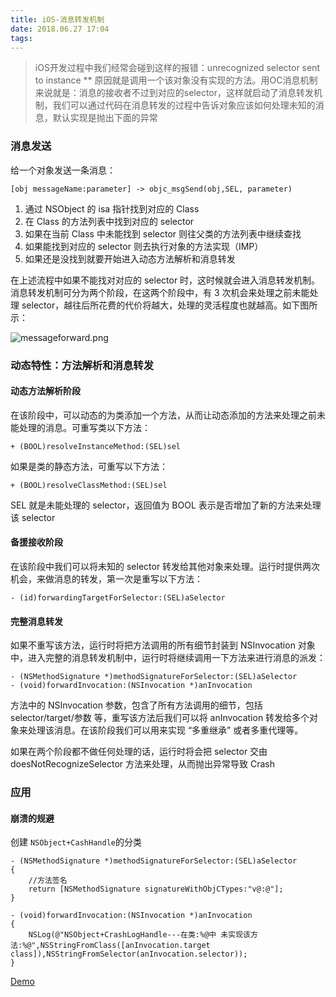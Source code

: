 ```yaml
---
title: iOS-消息转发机制
date: 2018.06.27 17:04
tags:
---
```

> iOS开发过程中我们经常会碰到这样的报错：unrecognized selector sent to instance ** 原因就是调用一个该对象没有实现的方法。用OC消息机制来说就是：消息的接收者不过到对应的selector，这样就启动了消息转发机制，我们可以通过代码在消息转发的过程中告诉对象应该如何处理未知的消息，默认实现是抛出下面的异常

<!-- more -->
### 消息发送

给一个对象发送一条消息：

```
[obj messageName:parameter] -> objc_msgSend(obj,SEL, parameter)
```

1. 通过 NSObject 的 isa 指针找到对应的 Class
2. 在 Class 的方法列表中找到对应的 selector
3. 如果在当前 Class 中未能找到 selector 则往父类的方法列表中继续查找
4. 如果能找到对应的 selector 则去执行对象的方法实现（IMP）
5. 如果还是没找到就要开始进入动态方法解析和消息转发

在上述流程中如果不能找对对应的 selector 时，这时候就会进入消息转发机制。消息转发机制可分为两个阶段，在这两个阶段中，有 3 次机会来处理之前未能处理 selector，越往后所花费的代价将越大，处理的灵活程度也就越高。如下图所示：

![messageforward.png](https://upload-images.jianshu.io/upload_images/2403444-746884faa399cef7.png?imageMogr2/auto-orient/strip%7CimageView2/2/w/1240)

### 动态特性：方法解析和消息转发

#### 动态方法解析阶段

在该阶段中，可以动态的为类添加一个方法，从而让动态添加的方法来处理之前未能处理的消息。可重写类以下方法：

```
+ (BOOL)resolveInstanceMethod:(SEL)sel
```
如果是类的静态方法，可重写以下方法：

```
+ (BOOL)resolveClassMethod:(SEL)sel
```

SEL 就是未能处理的 selector，返回值为 BOOL 表示是否增加了新的方法来处理该 selector

#### 备援接收阶段

在该阶段中我们可以将未知的 selector 转发给其他对象来处理。运行时提供两次机会，来做消息的转发，第一次是重写以下方法：

```
- (id)forwardingTargetForSelector:(SEL)aSelector
```
#### 完整消息转发

如果不重写该方法，运行时将把方法调用的所有细节封装到 NSInvocation 对象中，进入完整的消息转发机制中，运行时将继续调用一下方法来进行消息的派发：

```
- (NSMethodSignature *)methodSignatureForSelector:(SEL)aSelector
- (void)forwardInvocation:(NSInvocation *)anInvocation
```

方法中的 NSInvocation 参数，包含了所有方法调用的细节，包括 selector/target/参数 等，重写该方法后我们可以将 anInvocation 转发给多个对象来处理该消息。在该阶段我们可以用来实现 “多重继承” 或者多重代理等。

如果在两个阶段都不做任何处理的话，运行时将会把 selector 交由 doesNotRecognizeSelector 方法来处理，从而抛出异常导致 Crash 

### 应用

#### 崩溃的规避

创建 ```NSObject+CashHandle```的分类

```
- (NSMethodSignature *)methodSignatureForSelector:(SEL)aSelector
{
    //方法签名
    return [NSMethodSignature signatureWithObjCTypes:"v@:@"];
}

- (void)forwardInvocation:(NSInvocation *)anInvocation
{
    NSLog(@"NSObject+CrashLogHandle---在类:%@中 未实现该方法:%@",NSStringFromClass([anInvocation.target class]),NSStringFromSelector(anInvocation.selector));
}

```
[Demo](https://github.com/MaricleZhang/MessageForwardingDemo.git)
